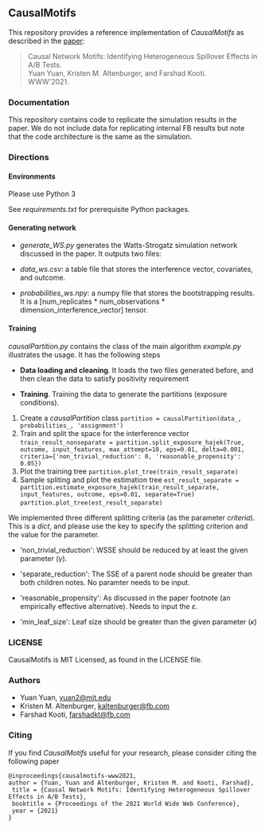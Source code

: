 

## CausalMotifs

This repository provides a reference implementation of  _CausalMotifs_  as described in the [paper](https://arxiv.org/abs/2010.09911):  
> Causal Network Motifs: Identifying Heterogeneous Spillover Effects in A/B Tests.  
> Yuan Yuan, Kristen M. Altenburger, and Farshad Kooti.  
> WWW'2021.


### Documentation 
This repository contains code to replicate the simulation results in the paper. We do not include data for replicating internal FB results but note that the code architecture is the same as the simulation.


### Directions

#### Environments

Please use Python 3

See _requirements.txt_ for prerequisite Python packages.

#### Generating network

- _generate_WS.py_ generates the Watts-Strogatz simulation network discussed in the paper. It outputs two files:

- _data_ws.csv_: a table file that stores the interference vector, covariates, and outcome.

- _probabilities_ws.npy_: a numpy file that stores the bootstrapping results. It is a  [num_replicates * num_observations * dimension_interference_vector] tensor.

#### Training

_causalPartition.py_ contains the class of the main algorithm
_example.py_ illustrates the usage. It has the following steps

- **Data loading and cleaning**. It loads the two files generated before, and then clean the data to satisfy positivity requirement

- **Training**. Training the data to generate the partitions (exposure conditions).

1. Create a _causalPartition_ class
``
partition = causalPartition(data_, probabilities_, 'assignment')
``
1. Train and split the space for the interference vector
``
train_result_nonseparate = partition.split_exposure_hajek(True, outcome, input_features, max_attempt=10, eps=0.01, delta=0.001, criteria={'non_trivial_reduction': 0, 'reasonable_propensity': 0.05})
``
1. Plot the training tree
``
partition.plot_tree(train_result_separate)
``
1. Sample spliting and plot the estimation tree
``
est_result_separate = partition.estimate_exposure_hajek(train_result_separate, input_features, outcome, eps=0.01, separate=True)
``
``
partition.plot_tree(est_result_separate)
``

We implemented three different splitting criteria (as the parameter _criteria_). This is a _dict_, and please use the key to specify the splitting criterion and the value for the parameter.

- 'non_trivial_reduction': WSSE should be reduced by at least the given parameter ($\gamma$).

- 'separate_reduction':  The SSE of a parent node should be greater than both children notes. No paramter needs to be input.

- 'reasonable_propensity': As discussed in the paper footnote (an empirically effective alternative). Needs to input the $\varepsilon$.

- 'min_leaf_size': Leaf size should be greater than the given parameter ($\kappa$)

### LICENSE
CausalMotifs is MIT Licensed, as found in the LICENSE file.

### Authors
* Yuan Yuan, yuan2@mit.edu
* Kristen M. Altenburger, kaltenburger@fb.com
* Farshad Kooti, farshadkt@fb.com

### Citing
If you find _CausalMotifs_ useful for your research, please consider citing the following paper


```
@inproceedings{causalmotifs-www2021,
author = {Yuan, Yuan and Altenburger, Kristen M. and Kooti, Farshad},
 title = {Causal Network Motifs: Identifying Heterogeneous Spillover Effects in A/B Tests},
 booktitle = {Proceedings of the 2021 World Wide Web Conference},
 year = {2021}
}
```
